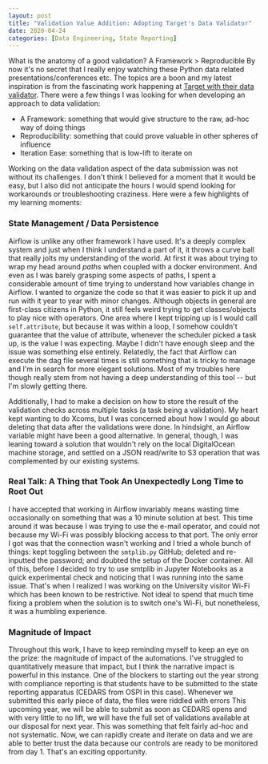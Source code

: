```yaml
---
layout: post
title: "Validation Value Addition: Adopting Target's Data Validator"
date: 2020-04-24
categories: [Data Engineering, State Reporting]
---
```

What is the anatomy of a good validation?
A Framework > Reproducible
By now it's no secret that I really enjoy watching these Python data related presentations/conferences etc. The topics are a boon and my latest inspiration is from the fascinating work happening at [Target with their data validator](github). There were a few things I was looking for when developing an approach to data validation:
- A Framework: something that would give structure to the raw, ad-hoc way of doing things
- Reproducibility: something that could prove valuable in other spheres of influence
- Iteration Ease: something that is low-lift to iterate on 

Working on the data validation aspect of the data submission was not without its challenges. I don't think I believed for a moment that it would be easy, but I also did not anticipate the hours I would spend looking for workarounds or troubleshooting craziness. Here were a few highlights of my learning moments:

### State Management / Data Persistence
Airflow is unlike any other framework I have used. It's a deeply complex system and just when I think I understand a part of it, it throws a curve ball that really jolts my understanding of the world. At first it was about trying to wrap my head around *paths* when coupled with a docker environment. And even as I was barely grasping some aspects of paths, I spent a considerable amount of time trying to understand how variables change in Airflow. I wanted to organize the code so that it was easier to pick it up and run with it year to year with minor changes. Although objects in general are first-class citizens in Python, it still feels weird trying to get classes/objects to play nice with operators. One area where I kept tripping up is I would call `self.attribute`, but because it was within a loop, I somehow couldn't guarantee that the value of attribute, whenever the scheduler picked a task up, is the value I was expecting. Maybe I didn't have enough sleep and the issue was something else entirely. Relatedly, the fact that Airflow can execute the dag file several times is still something that is tricky to manage and I'm in search for more elegant solutions. Most of my troubles here though really stem from not having a deep understanding of this tool -- but I'm slowly getting there.

Additionally, I had to make a decision on how to store the result of the validation checks across multiple tasks (a task being a validation). My heart kept wanting to do Xcoms, but I was concerned about how I would go about deleting that data after the validations were done. In hindsight, an Airflow variable might have been a good alternative. In general, though, I was leaning toward a solution that wouldn't rely on the local DigitalOcean machine storage, and settled on a JSON read/write to S3 operation that was complemented by our existing systems. 

### Real Talk: A Thing that Took An Unexpectedly Long Time to Root Out
I have accepted that working in Airflow invariably means wasting time occasionally on something that was a 10 minute solution at best. This time around it was because I was trying to use the e-mail operator, and could not because my Wi-Fi was possibly blocking access to that port. The only error I got was that the connection wasn't working and I tried a whole bunch of things: kept toggling between the `smtplib.py` GitHub; deleted and re-inputted the password; and doubted the setup of the Docker container. All of this, before I decided to try to use smtplib in Jupyter Notebooks as a quick experimental check and noticing that I was running into the same issue. That's when I realized I was working on the University visitor Wi-Fi which has been known to be restrictive. Not ideal to spend that much time fixing a problem when the solution is to switch one's Wi-Fi, but nonetheless, it was a humbling experience.

### Magnitude of Impact
Throughout this work, I have to keep reminding myself to keep an eye on the prize: the magnitude of impact of the automations. I've struggled to quantitatively measure that impact, but I think the narrative impact is powerful in this instance. One of the blockers to starting out the year strong with compliance reporting is that students have to be submitted to the state reporting apparatus (CEDARS from OSPI in this case). Whenever we submitted this early piece of data, the files were riddled with errors This upcoming year, we will be able to submit as soon as CEDARS opens and with very little to no lift, we will have the full set of validations available at our disposal for next year. This was something that felt fairly ad-hoc and not systematic. Now, we can rapidly create and iterate on data and we are able to better trust the data because our controls are ready to be monitored from day 1. That's an exciting opportunity.